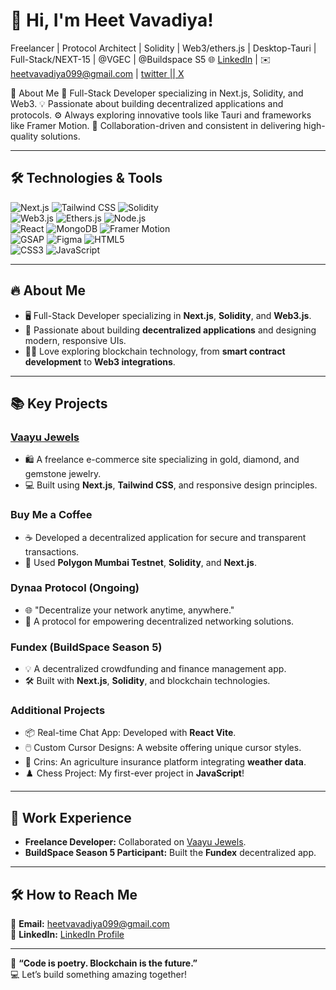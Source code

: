 # 👋 Hi, I'm Heet Vavadiya!  

Freelancer | Protocol Architect | Solidity | Web3/ethers.js | Desktop-Tauri | Full-Stack/NEXT-15 | @VGEC | @Buildspace S5
🌐 [LinkedIn](https://www.linkedin.com/in/heet-vavadiya-456k) | ✉️ heetvavadiya099@gmail.com  | [twitter || X](https://x.com/VirtualHeet)

🌟 About Me
🔧 Full-Stack Developer specializing in Next.js, Solidity, and Web3.
💡 Passionate about building decentralized applications and protocols.
⚙️ Always exploring innovative tools like Tauri and frameworks like Framer Motion.
🎨 Collaboration-driven and consistent in delivering high-quality solutions.


---

## 🛠️ Technologies & Tools  

![Next.js](https://img.shields.io/badge/Framework-Next.js-black)  ![Tailwind CSS](https://img.shields.io/badge/Style-TailwindCSS-teal)  ![Solidity](https://img.shields.io/badge/Blockchain-Solidity-lightgrey)  
![Web3.js](https://img.shields.io/badge/Library-Web3.js-green)  ![Ethers.js](https://img.shields.io/badge/Library-Ethers.js-purple)  ![Node.js](https://img.shields.io/badge/Backend-Node.js-green)  
![React](https://img.shields.io/badge/Framework-React-blue)  ![MongoDB](https://img.shields.io/badge/Database-MongoDB-brightgreen)  ![Framer Motion](https://img.shields.io/badge/Animation-FramerMotion-pink)  
![GSAP](https://img.shields.io/badge/Animation-GSAP-lime)  ![Figma](https://img.shields.io/badge/Design-Figma-blueviolet)  ![HTML5](https://img.shields.io/badge/Code-HTML5-orange)  
![CSS3](https://img.shields.io/badge/Style-CSS3-blue)  ![JavaScript](https://img.shields.io/badge/Code-JavaScript-yellow)  


---

## 🔥 About Me  

- 🖥️ Full-Stack Developer specializing in **Next.js**, **Solidity**, and **Web3.js**.  
- 🌟 Passionate about building **decentralized applications** and designing modern, responsive UIs.  
- 👩‍💻 Love exploring blockchain technology, from **smart contract development** to **Web3 integrations**.  

---

## 📚 Key Projects  

### [Vaayu Jewels](https://vaayujewels.com)  
- 🛍️ A freelance e-commerce site specializing in gold, diamond, and gemstone jewelry.  
- 💻 Built using **Next.js**, **Tailwind CSS**, and responsive design principles.  

### **Buy Me a Coffee**  
- ☕ Developed a decentralized application for secure and transparent transactions.  
- 🔗 Used **Polygon Mumbai Testnet**, **Solidity**, and **Next.js**.  

### **Dynaa Protocol (Ongoing)**  
- 🌐 "Decentralize your network anytime, anywhere."  
- 🚀 A protocol for empowering decentralized networking solutions.  

### **Fundex (BuildSpace Season 5)**  
- 💡 A decentralized crowdfunding and finance management app.  
- 🛠️ Built with **Next.js**, **Solidity**, and blockchain technologies.  

### **Additional Projects**  
- 📦 Real-time Chat App: Developed with **React Vite**.  
- 🖱️ Custom Cursor Designs: A website offering unique cursor styles.  
- 🌾 Crins: An agriculture insurance platform integrating **weather data**.  
- ♟️ Chess Project: My first-ever project in **JavaScript**!  

---

## 🌟 Work Experience  

- **Freelance Developer:** Collaborated on [Vaayu Jewels](https://vaayujewels.com).  
- **BuildSpace Season 5 Participant:** Built the **Fundex** decentralized app.  

---

## 🛠️ How to Reach Me  

📧 **Email:** [heetvavadiya099@gmail.com](mailto:heetvavadiya099@gmail.com)  
💼 **LinkedIn:** [LinkedIn Profile](https://www.linkedin.com/in/heet-vavadiya-456k)  

---

🌟 **“Code is poetry. Blockchain is the future.”**  
💻 Let’s build something amazing together!

